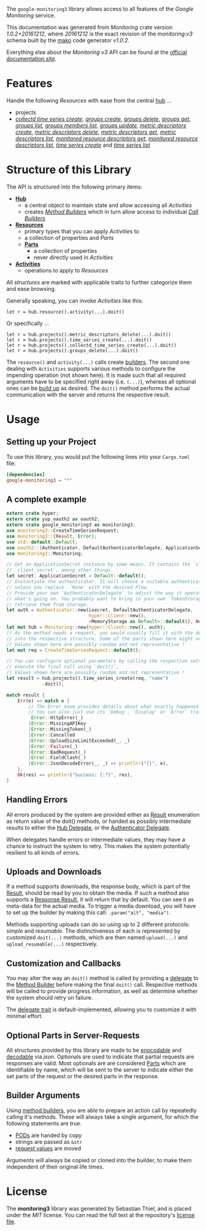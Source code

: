 <!---
DO NOT EDIT !
This file was generated automatically from 'src/mako/api/README.md.mako'
DO NOT EDIT !
-->
The `google-monitoring3` library allows access to all features of the *Google Monitoring* service.

This documentation was generated from *Monitoring* crate version *1.0.2+20161212*, where *20161212* is the exact revision of the *monitoring:v3* schema built by the [mako](http://www.makotemplates.org/) code generator *v1.0.2*.

Everything else about the *Monitoring* *v3* API can be found at the
[official documentation site](https://cloud.google.com/monitoring/api/).
# Features

Handle the following *Resources* with ease from the central [hub](https://docs.rs/google-monitoring3/1.0.2+20161212/google_monitoring3/struct.Monitoring.html) ... 

* projects
 * [*collectd time series create*](https://docs.rs/google-monitoring3/1.0.2+20161212/google_monitoring3/struct.ProjectCollectdTimeSeryCreateCall.html), [*groups create*](https://docs.rs/google-monitoring3/1.0.2+20161212/google_monitoring3/struct.ProjectGroupCreateCall.html), [*groups delete*](https://docs.rs/google-monitoring3/1.0.2+20161212/google_monitoring3/struct.ProjectGroupDeleteCall.html), [*groups get*](https://docs.rs/google-monitoring3/1.0.2+20161212/google_monitoring3/struct.ProjectGroupGetCall.html), [*groups list*](https://docs.rs/google-monitoring3/1.0.2+20161212/google_monitoring3/struct.ProjectGroupListCall.html), [*groups members list*](https://docs.rs/google-monitoring3/1.0.2+20161212/google_monitoring3/struct.ProjectGroupMemberListCall.html), [*groups update*](https://docs.rs/google-monitoring3/1.0.2+20161212/google_monitoring3/struct.ProjectGroupUpdateCall.html), [*metric descriptors create*](https://docs.rs/google-monitoring3/1.0.2+20161212/google_monitoring3/struct.ProjectMetricDescriptorCreateCall.html), [*metric descriptors delete*](https://docs.rs/google-monitoring3/1.0.2+20161212/google_monitoring3/struct.ProjectMetricDescriptorDeleteCall.html), [*metric descriptors get*](https://docs.rs/google-monitoring3/1.0.2+20161212/google_monitoring3/struct.ProjectMetricDescriptorGetCall.html), [*metric descriptors list*](https://docs.rs/google-monitoring3/1.0.2+20161212/google_monitoring3/struct.ProjectMetricDescriptorListCall.html), [*monitored resource descriptors get*](https://docs.rs/google-monitoring3/1.0.2+20161212/google_monitoring3/struct.ProjectMonitoredResourceDescriptorGetCall.html), [*monitored resource descriptors list*](https://docs.rs/google-monitoring3/1.0.2+20161212/google_monitoring3/struct.ProjectMonitoredResourceDescriptorListCall.html), [*time series create*](https://docs.rs/google-monitoring3/1.0.2+20161212/google_monitoring3/struct.ProjectTimeSeryCreateCall.html) and [*time series list*](https://docs.rs/google-monitoring3/1.0.2+20161212/google_monitoring3/struct.ProjectTimeSeryListCall.html)




# Structure of this Library

The API is structured into the following primary items:

* **[Hub](https://docs.rs/google-monitoring3/1.0.2+20161212/google_monitoring3/struct.Monitoring.html)**
    * a central object to maintain state and allow accessing all *Activities*
    * creates [*Method Builders*](https://docs.rs/google-monitoring3/1.0.2+20161212/google_monitoring3/trait.MethodsBuilder.html) which in turn
      allow access to individual [*Call Builders*](https://docs.rs/google-monitoring3/1.0.2+20161212/google_monitoring3/trait.CallBuilder.html)
* **[Resources](https://docs.rs/google-monitoring3/1.0.2+20161212/google_monitoring3/trait.Resource.html)**
    * primary types that you can apply *Activities* to
    * a collection of properties and *Parts*
    * **[Parts](https://docs.rs/google-monitoring3/1.0.2+20161212/google_monitoring3/trait.Part.html)**
        * a collection of properties
        * never directly used in *Activities*
* **[Activities](https://docs.rs/google-monitoring3/1.0.2+20161212/google_monitoring3/trait.CallBuilder.html)**
    * operations to apply to *Resources*

All *structures* are marked with applicable traits to further categorize them and ease browsing.

Generally speaking, you can invoke *Activities* like this:

```Rust,ignore
let r = hub.resource().activity(...).doit()
```

Or specifically ...

```ignore
let r = hub.projects().metric_descriptors_delete(...).doit()
let r = hub.projects().time_series_create(...).doit()
let r = hub.projects().collectd_time_series_create(...).doit()
let r = hub.projects().groups_delete(...).doit()
```

The `resource()` and `activity(...)` calls create [builders][builder-pattern]. The second one dealing with `Activities` 
supports various methods to configure the impending operation (not shown here). It is made such that all required arguments have to be 
specified right away (i.e. `(...)`), whereas all optional ones can be [build up][builder-pattern] as desired.
The `doit()` method performs the actual communication with the server and returns the respective result.

# Usage

## Setting up your Project

To use this library, you would put the following lines into your `Cargo.toml` file:

```toml
[dependencies]
google-monitoring3 = "*"
```

## A complete example

```Rust
extern crate hyper;
extern crate yup_oauth2 as oauth2;
extern crate google_monitoring3 as monitoring3;
use monitoring3::CreateTimeSeriesRequest;
use monitoring3::{Result, Error};
use std::default::Default;
use oauth2::{Authenticator, DefaultAuthenticatorDelegate, ApplicationSecret, MemoryStorage};
use monitoring3::Monitoring;

// Get an ApplicationSecret instance by some means. It contains the `client_id` and 
// `client_secret`, among other things.
let secret: ApplicationSecret = Default::default();
// Instantiate the authenticator. It will choose a suitable authentication flow for you, 
// unless you replace  `None` with the desired Flow.
// Provide your own `AuthenticatorDelegate` to adjust the way it operates and get feedback about 
// what's going on. You probably want to bring in your own `TokenStorage` to persist tokens and
// retrieve them from storage.
let auth = Authenticator::new(&secret, DefaultAuthenticatorDelegate,
                              hyper::Client::new(),
                              <MemoryStorage as Default>::default(), None);
let mut hub = Monitoring::new(hyper::Client::new(), auth);
// As the method needs a request, you would usually fill it with the desired information
// into the respective structure. Some of the parts shown here might not be applicable !
// Values shown here are possibly random and not representative !
let mut req = CreateTimeSeriesRequest::default();

// You can configure optional parameters by calling the respective setters at will, and
// execute the final call using `doit()`.
// Values shown here are possibly random and not representative !
let result = hub.projects().time_series_create(req, "name")
             .doit();

match result {
    Err(e) => match e {
        // The Error enum provides details about what exactly happened.
        // You can also just use its `Debug`, `Display` or `Error` traits
         Error::HttpError(_)
        |Error::MissingAPIKey
        |Error::MissingToken(_)
        |Error::Cancelled
        |Error::UploadSizeLimitExceeded(_, _)
        |Error::Failure(_)
        |Error::BadRequest(_)
        |Error::FieldClash(_)
        |Error::JsonDecodeError(_, _) => println!("{}", e),
    },
    Ok(res) => println!("Success: {:?}", res),
}

```
## Handling Errors

All errors produced by the system are provided either as [Result](https://docs.rs/google-monitoring3/1.0.2+20161212/google_monitoring3/enum.Result.html) enumeration as return value of 
the doit() methods, or handed as possibly intermediate results to either the 
[Hub Delegate](https://docs.rs/google-monitoring3/1.0.2+20161212/google_monitoring3/trait.Delegate.html), or the [Authenticator Delegate](https://docs.rs/yup-oauth2/*/yup_oauth2/trait.AuthenticatorDelegate.html).

When delegates handle errors or intermediate values, they may have a chance to instruct the system to retry. This 
makes the system potentially resilient to all kinds of errors.

## Uploads and Downloads
If a method supports downloads, the response body, which is part of the [Result](https://docs.rs/google-monitoring3/1.0.2+20161212/google_monitoring3/enum.Result.html), should be
read by you to obtain the media.
If such a method also supports a [Response Result](https://docs.rs/google-monitoring3/1.0.2+20161212/google_monitoring3/trait.ResponseResult.html), it will return that by default.
You can see it as meta-data for the actual media. To trigger a media download, you will have to set up the builder by making
this call: `.param("alt", "media")`.

Methods supporting uploads can do so using up to 2 different protocols: 
*simple* and *resumable*. The distinctiveness of each is represented by customized 
`doit(...)` methods, which are then named `upload(...)` and `upload_resumable(...)` respectively.

## Customization and Callbacks

You may alter the way an `doit()` method is called by providing a [delegate](https://docs.rs/google-monitoring3/1.0.2+20161212/google_monitoring3/trait.Delegate.html) to the 
[Method Builder](https://docs.rs/google-monitoring3/1.0.2+20161212/google_monitoring3/trait.CallBuilder.html) before making the final `doit()` call. 
Respective methods will be called to provide progress information, as well as determine whether the system should 
retry on failure.

The [delegate trait](https://docs.rs/google-monitoring3/1.0.2+20161212/google_monitoring3/trait.Delegate.html) is default-implemented, allowing you to customize it with minimal effort.

## Optional Parts in Server-Requests

All structures provided by this library are made to be [enocodable](https://docs.rs/google-monitoring3/1.0.2+20161212/google_monitoring3/trait.RequestValue.html) and 
[decodable](https://docs.rs/google-monitoring3/1.0.2+20161212/google_monitoring3/trait.ResponseResult.html) via *json*. Optionals are used to indicate that partial requests are responses 
are valid.
Most optionals are are considered [Parts](https://docs.rs/google-monitoring3/1.0.2+20161212/google_monitoring3/trait.Part.html) which are identifiable by name, which will be sent to 
the server to indicate either the set parts of the request or the desired parts in the response.

## Builder Arguments

Using [method builders](https://docs.rs/google-monitoring3/1.0.2+20161212/google_monitoring3/trait.CallBuilder.html), you are able to prepare an action call by repeatedly calling it's methods.
These will always take a single argument, for which the following statements are true.

* [PODs][wiki-pod] are handed by copy
* strings are passed as `&str`
* [request values](https://docs.rs/google-monitoring3/1.0.2+20161212/google_monitoring3/trait.RequestValue.html) are moved

Arguments will always be copied or cloned into the builder, to make them independent of their original life times.

[wiki-pod]: http://en.wikipedia.org/wiki/Plain_old_data_structure
[builder-pattern]: http://en.wikipedia.org/wiki/Builder_pattern
[google-go-api]: https://github.com/google/google-api-go-client

# License
The **monitoring3** library was generated by Sebastian Thiel, and is placed 
under the *MIT* license.
You can read the full text at the repository's [license file][repo-license].

[repo-license]: https://github.com/Byron/google-apis-rsblob/master/LICENSE.md
